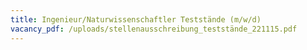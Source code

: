 ```yaml
---
title: Ingenieur/Naturwissenschaftler Teststände (m/w/d)
vacancy_pdf: /uploads/stellenausschreibung_teststände_221115.pdf
---
```

